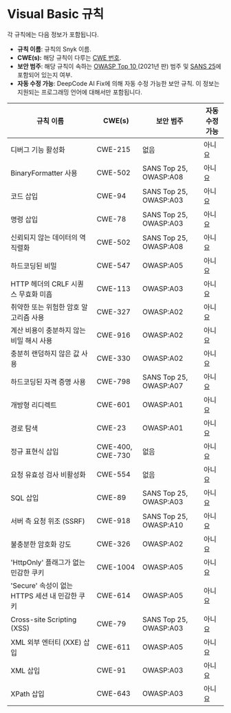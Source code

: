 # Visual Basic 규칙

각 규칙에는 다음 정보가 포함됩니다.

* **규칙 이름**: 규칙의 Snyk 이름.
* **CWE(s):** 해당 규칙이 다루는 [CWE 번호](https://cwe.mitre.org/).
* **보안 범주**: 해당 규칙이 속하는 [OWASP Top 10 ](https://owasp.org/Top10/) (2021년 판) 범주 및 [SANS 25](https://www.sans.org/top25-software-errors/)에 포함되어 있는지 여부.
* **자동 수정 가능**: DeepCode AI Fix에 의해 자동 수정 가능한 보안 규칙. 이 정보는 지원되는 프로그래밍 언어에 대해서만 포함됩니다.

| 규칙 이름                                                              | CWE(s)           | 보안 범주             | 자동 수정 가능 |
| ---------------------------------------------------------------------- | ---------------- | ----------------------- | -------------- |
| 디버그 기능 활성화                                                      | CWE-215          | 없음                    | 아니요         |
| BinaryFormatter 사용                                                    | CWE-502          | SANS Top 25, OWASP:A08  | 아니요         |
| 코드 삽입                                                               | CWE-94           | SANS Top 25, OWASP:A03  | 아니요         |
| 명령 삽입                                                              | CWE-78           | SANS Top 25, OWASP:A03  | 아니요         |
| 신뢰되지 않는 데이터의 역직렬화                                         | CWE-502          | SANS Top 25, OWASP:A08  | 아니요         |
| 하드코딩된 비밀                                                        | CWE-547          | OWASP:A05               | 아니요         |
| HTTP 헤더의 CRLF 시퀀스 무효화 미흡                                    | CWE-113          | OWASP:A03               | 아니요         |
| 취약한 또는 위험한 암호 알고리즘 사용                                  | CWE-327          | OWASP:A02               | 아니요         |
| 계산 비용이 충분하지 않는 비밀 해시 사용                              | CWE-916          | OWASP:A02               | 아니요         |
| 충분히 랜덤하지 않은 값 사용                                          | CWE-330          | OWASP:A02               | 아니요         |
| 하드코딩된 자격 증명 사용                                             | CWE-798          | SANS Top 25, OWASP:A07  | 아니요         |
| 개방형 리디렉트                                                       | CWE-601          | OWASP:A01               | 아니요         |
| 경로 탐색                                                             | CWE-23           | OWASP:A01               | 아니요         |
| 정규 표현식 삽입                                                      | CWE-400, CWE-730 | 없음                    | 아니요         |
| 요청 유효성 검사 비활성화                                              | CWE-554          | 없음                    | 아니요         |
| SQL 삽입                                                              | CWE-89           | SANS Top 25, OWASP:A03  | 아니요         |
| 서버 측 요청 위조 (SSRF)                                               | CWE-918          | SANS Top 25, OWASP:A10  | 아니요         |
| 불충분한 암호화 강도                                                   | CWE-326          | OWASP:A02               | 아니요         |
| 'HttpOnly' 플래그가 없는 민감한 쿠키                                 | CWE-1004         | OWASP:A05               | 아니요         |
| 'Secure' 속성이 없는 HTTPS 세션 내 민감한 쿠키                      | CWE-614          | OWASP:A05               | 아니요         |
| Cross-site Scripting (XSS)                                            | CWE-79           | SANS Top 25, OWASP:A03  | 아니요         |
| XML 외부 엔터티 (XXE) 삽입                                           | CWE-611          | OWASP:A05               | 아니요         |
| XML 삽입                                                             | CWE-91           | OWASP:A03               | 아니요         |
| XPath 삽입                                                           | CWE-643          | OWASP:A03               | 아니요         |